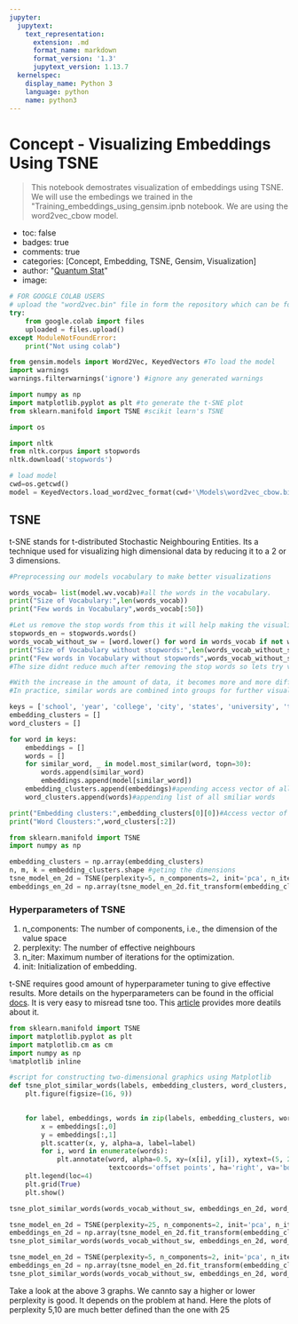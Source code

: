 ```yaml
---
jupyter:
  jupytext:
    text_representation:
      extension: .md
      format_name: markdown
      format_version: '1.3'
      jupytext_version: 1.13.7
  kernelspec:
    display_name: Python 3
    language: python
    name: python3
---
```


<!-- #region id="JoPWS06PA-VL" -->
# Concept - Visualizing Embeddings Using TSNE
> This notebook demostrates visualization of embeddings using TSNE.
We will use the embedings we trained in the "Training_embeddings_using_gensim.ipnb notebook. We are using the word2vec_cbow model. 

- toc: false
- badges: true
- comments: true
- categories: [Concept, Embedding, TSNE, Gensim, Visualization]
- author: "<a href='https://notebooks.quantumstat.com/'>Quantum Stat</a>"
- image:
<!-- #endregion -->

```python id="pxZ2e9cRT1v6"
# FOR GOOGLE COLAB USERS
# upload the "word2vec.bin" file in form the repository which can be found in the same folder as this notebook.
try:
    from google.colab import files
    uploaded = files.upload()
except ModuleNotFoundError:
    print("Not using colab")
```

```python id="84Dvp9B7_bDZ"
from gensim.models import Word2Vec, KeyedVectors #To load the model
import warnings
warnings.filterwarnings('ignore') #ignore any generated warnings

import numpy as np
import matplotlib.pyplot as plt #to generate the t-SNE plot
from sklearn.manifold import TSNE #scikit learn's TSNE 

import os

import nltk
from nltk.corpus import stopwords
nltk.download('stopwords')
```

```python id="qKeqgvn5VEFs"
# load model
cwd=os.getcwd() 
model = KeyedVectors.load_word2vec_format(cwd+'\Models\word2vec_cbow.bin', binary=True)
```

<!-- #region id="KeQBFWezGJL9" -->
## TSNE
t-SNE stands for t-distributed Stochastic Neighbouring Entities. Its a technique used for visualizing high dimensional data by reducing it to a 2 or 3 dimensions.
 
<!-- #endregion -->

```python colab={"base_uri": "https://localhost:8080/", "height": 141} id="jM8IFPOfYRVD" outputId="808ff5c9-9689-4572-b0df-f5a9962e7c4b"
#Preprocessing our models vocabulary to make better visualizations

words_vocab= list(model.wv.vocab)#all the words in the vocabulary. 
print("Size of Vocabulary:",len(words_vocab))
print("Few words in Vocabulary",words_vocab[:50])

#Let us remove the stop words from this it will help making the visualization cleaner
stopwords_en = stopwords.words()
words_vocab_without_sw = [word.lower() for word in words_vocab if not word in stopwords_en]
print("Size of Vocabulary without stopwords:",len(words_vocab_without_sw))
print("Few words in Vocabulary without stopwords",words_vocab_without_sw[:30])
#The size didnt reduce much after removing the stop words so lets try visualizing only a selected subset of words
```

```python id="gM4UhX7pXby7"
#With the increase in the amount of data, it becomes more and more difficult to visualize and interpret
#In practice, similar words are combined into groups for further visualization.

keys = ['school', 'year', 'college', 'city', 'states', 'university', 'team', 'film']
embedding_clusters = []
word_clusters = []

for word in keys:
    embeddings = []
    words = []
    for similar_word, _ in model.most_similar(word, topn=30):
        words.append(similar_word)
        embeddings.append(model[similar_word])
    embedding_clusters.append(embeddings)#apending access vector of all similar words
    word_clusters.append(words)#appending list of all smiliar words
```

```python colab={"base_uri": "https://localhost:8080/", "height": 350} id="CioQ1ce73qFl" outputId="33c1b8a5-29bc-49a9-e1a7-171c58cfdf9c"
print("Embedding clusters:",embedding_clusters[0][0])#Access vector of the first word only
print("Word Clousters:",word_clusters[:2])
```

```python id="1vdOZBXtDeT3"
from sklearn.manifold import TSNE
import numpy as np

embedding_clusters = np.array(embedding_clusters)
n, m, k = embedding_clusters.shape #geting the dimensions
tsne_model_en_2d = TSNE(perplexity=5, n_components=2, init='pca', n_iter=1500, random_state=2020) 
embeddings_en_2d = np.array(tsne_model_en_2d.fit_transform(embedding_clusters.reshape(n * m, k))).reshape(n, m, 2) #reshaping it into 2d so we can visualize it
```

<!-- #region id="pqUW6lyeyowC" -->
### Hyperparameters of TSNE

1. n_components: The number of components, i.e., the dimension of the value space
2. perplexity: The number of effective neighbours
3. n_iter: Maximum number of iterations for the optimization.
4. init: Initialization of embedding.

t-SNE requires good amount of hyperparameter tuning to give effective results. More details on the hyperparameters can be found in the official [docs](https://scikit-learn.org/stable/modules/generated/sklearn.manifold.TSNE.html). It is very easy to misread tsne too. This [article](https://distill.pub/2016/misread-tsne/) provides more deatils about it.
<!-- #endregion -->

```python colab={"base_uri": "https://localhost:8080/", "height": 537} id="LtOVUzKuhfAu" outputId="84290061-6c70-4ecf-a238-9ed93a4d232e"
from sklearn.manifold import TSNE
import matplotlib.pyplot as plt
import matplotlib.cm as cm
import numpy as np
%matplotlib inline  

#script for constructing two-dimensional graphics using Matplotlib
def tsne_plot_similar_words(labels, embedding_clusters, word_clusters, a=0.7):
    plt.figure(figsize=(16, 9))
    

    for label, embeddings, words in zip(labels, embedding_clusters, word_clusters):
        x = embeddings[:,0]
        y = embeddings[:,1]
        plt.scatter(x, y, alpha=a, label=label)
        for i, word in enumerate(words):
            plt.annotate(word, alpha=0.5, xy=(x[i], y[i]), xytext=(5, 2), 
                         textcoords='offset points', ha='right', va='bottom', size=8)
    plt.legend(loc=4)
    plt.grid(True)
    plt.show()

tsne_plot_similar_words(words_vocab_without_sw, embeddings_en_2d, word_clusters)
```

```python colab={"base_uri": "https://localhost:8080/", "height": 537} id="MCIcu2hkJDX3" outputId="3ca34718-ba5f-4092-ac91-d8be3edf3b74"
tsne_model_en_2d = TSNE(perplexity=25, n_components=2, init='pca', n_iter=1500, random_state=2020) 
embeddings_en_2d = np.array(tsne_model_en_2d.fit_transform(embedding_clusters.reshape(n * m, k))).reshape(n, m, 2)
tsne_plot_similar_words(words_vocab_without_sw, embeddings_en_2d, word_clusters)
```

```python colab={"base_uri": "https://localhost:8080/", "height": 537} id="dDcfoRvq70xx" outputId="6bdb1873-68f3-4b3e-82e3-6db0d5988c3a"
tsne_model_en_2d = TSNE(perplexity=5, n_components=2, init='pca', n_iter=1500, random_state=2020) 
embeddings_en_2d = np.array(tsne_model_en_2d.fit_transform(embedding_clusters.reshape(n * m, k))).reshape(n, m, 2)
tsne_plot_similar_words(words_vocab_without_sw, embeddings_en_2d, word_clusters)
```

<!-- #region id="kVZ97Cdf8Qrm" -->
Take a look at the above 3 graphs. We cannto say a higher or lower perplexity is good. It depends on the problem at hand. Here the plots of perplexity 5,10 are much better defined than the one with 25
<!-- #endregion -->
